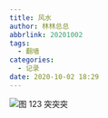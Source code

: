 ```yaml
---
title: 风水
author: 林林总总
abbrlink: 20201002
tags:
  - 翻墙
categories:
  - 记录
date: 2020-10-02 18:29
---
```



![图](https://cdn.jsdelivr.net/gh/hexo2020/CDN@master/IMG/20201002-1.jpg)
123 突突突